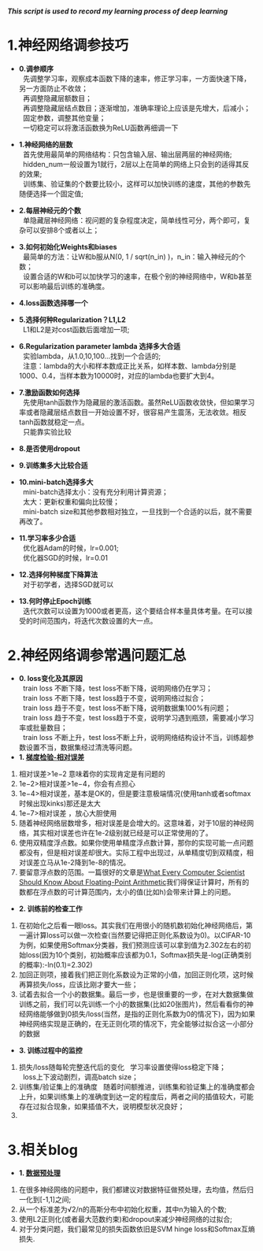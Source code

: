 ##### This script is used to record my learning process of deep learning
# 1.神经网络调参技巧
-  **0.调参顺序** <br/>
   &nbsp;&nbsp;先调整学习率，观察成本函数下降的速率，修正学习率，一方面快速下降，另一方面防止不收敛；<br/>
   &nbsp;&nbsp;再调整隐藏层额数目；<br/>
   &nbsp;&nbsp;再调整隐藏层结点数目；逐渐增加，准确率理论上应该是先增大，后减小；<br/>
   &nbsp;&nbsp;固定参数，调整其他变量；<br/>
   &nbsp;&nbsp;一切稳定可以将激活函数换为ReLU函数再细调一下<br/>
- **1.神经网络的层数** <br/>
  &nbsp;&nbsp;首先使用最简单的网络结构：只包含输入层、输出层两层的神经网络;
  &nbsp;&nbsp;hidden_num一般设置为1就行，2层以上在简单的网络上只会到的适得其反的效果;<br/>
  &nbsp;&nbsp;训练集、验证集的个数要比较小，这样可以加快训练的速度，其他的参数先随便选择一个固定值; <br/>
- **2.每层神经元的个数** <br/>
  &nbsp;&nbsp;单隐藏层神经网络：视问题的复杂程度决定，简单线性可分，两个即可，复杂可以安排8个或者以上；<br/>
  
- **3.如何初始化Weights和biases** <br/>
  &nbsp;&nbsp;最简单的方法：让W和b服从N(0, 1 / sqrt(n_in) )，n_in：输入神经元的个数；<br/>
  &nbsp;&nbsp;设置合适的W和b可以加快学习的速率，在极个别的神经网络中，W和b甚至可以影响最后训练的准确度。<br/>
- **4.loss函数选择哪一个**  <br/>
- **5.选择何种Regularization？L1,L2**  <br/>
   &nbsp;&nbsp;L1和L2是对cost函数后面增加一项; <br/> 
- **6.Regularization parameter lambda 选择多大合适**  <br/>
  &nbsp;&nbsp;实验lambda，从1.0,10,100…找到一个合适的; <br/>
  &nbsp;&nbsp;注意：lambda的大小和样本数成正比关系，如样本数、lambda分别是1000、0.4，当样本数为10000时，对应的lambda也要扩大到4。 <br/>
- **7.激励函数如何选择**  <br/>
  &nbsp;&nbsp;先使用tanh函数作为隐藏层的激活函数。虽然ReLU函数收敛快，但如果学习率或者隐藏层结点数目一开始设置不好，很容易产生震荡，无法收敛。相反tanh函数就稳定一点。 <br/>
  &nbsp;&nbsp;只能靠实验比较 <br/>
- **8.是否使用dropout** <br/>
- **9.训练集多大比较合适**  <br/>
- **10.mini-batch选择多大**  <br/>
  &nbsp;&nbsp;mini-batch选择太小：没有充分利用计算资源；<br/>
  &nbsp;&nbsp;太大：更新权重和偏向比较慢；<br/>
  &nbsp;&nbsp;mini-batch size和其他参数相对独立，一旦找到一个合适的以后，就不需要再改了。 <br/>
- **11.学习率多少合适** <br/>
  &nbsp;&nbsp;优化器Adam的时候，lr=0.001; <br/>
  &nbsp;&nbsp;优化器SGD的时候，lr=0.01 <br/>
- **12.选择何种梯度下降算法**  <br/>
  &nbsp;&nbsp;对于初学者，选择SGD就可以
- **13.何时停止Epoch训练** <br/>
  &nbsp;&nbsp;迭代次数可以设置为1000或者更高，这个要结合样本量具体考量。在可以接受的时间范围内，将迭代次数设置的大一点。 <br/>
  
# 2.神经网络调参常遇问题汇总
-  **0. loss变化及其原因** <br/>
&nbsp;&nbsp;train loss 不断下降，test loss不断下降，说明网络仍在学习；<br/>
&nbsp;&nbsp;train loss 不断下降，test loss趋于不变，说明网络过拟合；<br/>
&nbsp;&nbsp;train loss 趋于不变，test loss不断下降，说明数据集100%有问题；<br/>
&nbsp;&nbsp;train loss 趋于不变，test loss趋于不变，说明学习遇到瓶颈，需要减小学习率或批量数目；<br/>
&nbsp;&nbsp;train loss 不断上升，test loss不断上升，说明网络结构设计不当，训练超参数设置不当，数据集经过清洗等问题。<br/>
-  **1. [梯度检验-相对误差](https://blog.csdn.net/han_xiaoyang/article/details/50521064)** <br/>
1. 相对误差>1e−2  意味着你的实现肯定是有问题的
2. 1e−2>相对误差>1e−4，你会有点担心
3. 1e−4>相对误差，基本是OK的，但是要注意极端情况(使用tanh或者softmax时候出现kinks)那还是太大
4. 1e−7>相对误差 ，放心大胆使用
5. 随着神经网络层数增多，相对误差是会增大的。这意味着，对于10层的神经网络，其实相对误差也许在1e-2级别就已经是可以正常使用的了。
6. 使用双精度浮点数。如果你使用单精度浮点数计算，那你的实现可能一点问题都没有，但是相对误差却很大。实际工程中出现过，从单精度切到双精度，相对误差立马从1e-2降到1e-8的情况。
7. 要留意浮点数的范围。一篇很好的文章是[What Every Computer Scientist Should Know About Floating-Point Arithmetic](http://docs.oracle.com/cd/E19957-01/806-3568/ncg_goldberg.html)我们得保证计算时，所有的数都在浮点数的可计算范围内，太小的值(比如h)会带来计算上的问题。

-  **2. 训练前的检查工作** <br/>
1. 在初始化之后看一眼loss。其实我们在用很小的随机数初始化神经网络后，第一遍计算loss可以做一次检查(当然要记得把正则化系数设为0)。以CIFAR-10为例，如果使用Softmax分类器，我们预测应该可以拿到值为2.302左右的初始loss(因为10个类别，初始概率应该都为0.1，Softmax损失是-log(正确类别的概率):-ln(0.1)=2.302)
2. 加回正则项，接着我们把正则化系数设为正常的小值，加回正则化项，这时候再算损失/loss，应该比刚才要大一些；
3. 试着去拟合一个小的数据集。最后一步，也是很重要的一步，在对大数据集做训练之前，我们可以先训练一个小的数据集(比如20张图片)，然后看看你的神经网络能够做到0损失/loss(当然，是指的正则化系数为0的情况下)，因为如果神经网络实现是正确的，在无正则化项的情况下，完全能够过拟合这一小部分的数据

-  **3. 训练过程中的监控** <br/>
1. 损失/loss随每轮完整迭代后的变化
 &nbsp;&nbsp;学习率设置使得loss稳定下降；<br/>
 &nbsp;&nbsp;loss上下波动剧烈，调高batch size；<br/>
2. 训练集/验证集上的准确度
 &nbsp;&nbsp;随着时间额推进，训练集和验证集上的准确度都会上升，如果训练集上的准确度到达一定的程度后，两者之间的插值较大，可能存在过拟合现象，如果插值不大，说明模型状况良好；<br/>
3. 

# 3.相关blog
-  **1. [数据预处理](https://blog.csdn.net/han_xiaoyang/article/details/50451460)** <br/>
1. 在很多神经网络的问题中，我们都建议对数据特征做预处理，去均值，然后归一化到[-1,1]之间;
2. 从一个标准差为√2/n的高斯分布中初始化权重，其中n为输入的个数;
3. 使用L2正则化(或者最大范数约束)和dropout来减少神经网络的过拟合;
4. 对于分类问题，我们最常见的损失函数依旧是SVM hinge loss和Softmax互熵损失.



